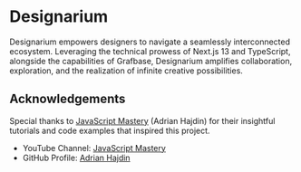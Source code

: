 # Designarium

Designarium empowers designers to navigate a seamlessly interconnected ecosystem. Leveraging the technical prowess of Next.js 13 and TypeScript, alongside the capabilities of Grafbase, Designarium amplifies collaboration, exploration, and the realization of infinite creative possibilities.

## Acknowledgements

Special thanks to [JavaScript Mastery](https://www.youtube.com/@javascriptmastery) (Adrian Hajdin) for their insightful tutorials and code examples that inspired this project.

- YouTube Channel: [JavaScript Mastery](https://www.youtube.com/@javascriptmastery)
- GitHub Profile: [Adrian Hajdin](https://github.com/adrianhajdin)
